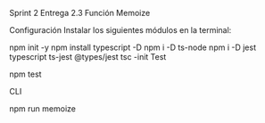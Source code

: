  Sprint 2 Entrega 2.3 Función Memoize


Configuración
Instalar los siguientes módulos en la terminal:

npm init -y
npm install typescript -D
npm i -D ts-node
npm i -D jest typescript ts-jest @types/jest
tsc -init
Test

npm test

CLI

npm run memoize
 

